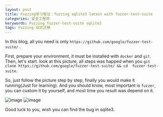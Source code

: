 ```yaml
---
layout: post
title: Fuzzing学习笔记：fuzzing sqlite3 latest with fuzzer-test-suite
categories: 安全工程师
kerywords: Fuzzing fuzzer-test-suite sqlite3
tags: Fuzzing 旧文迁移
---
```


In this blog, all you need is only `https://github.com/google/fuzzer-test-suite/` .

First, prepare your environment, it must be installed with `docker` and `git`.  Then, let's start. 
look at this picture, all steps was happed  when you
 `git clone https://github.com/google/fuzzer-test-suite/ && cd  fuzzer-test-suite`.

So, just follow the picture step by step, finally you would make it running(Just for learning).
And you should know, most important is `fuzzer`, you can custom it by yourself, and most time 
 you result was depend on it. 


![image](https://img.iami.xyz/images/62118830-e2764980-b2ad-11e9-9700-29d3d586a074.png)
![image](https://img.iami.xyz/images/62119086-5d3f6480-b2ae-11e9-846e-cbea11d57150.png)

Good luck to you,  wish you can find the bug in sqlite3.
